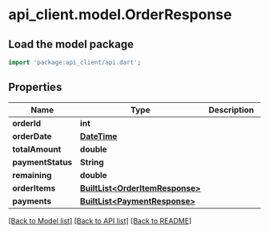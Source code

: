 # api_client.model.OrderResponse

## Load the model package
```dart
import 'package:api_client/api.dart';
```

## Properties
Name | Type | Description | Notes
------------ | ------------- | ------------- | -------------
**orderId** | **int** |  | [optional] 
**orderDate** | [**DateTime**](DateTime.md) |  | [optional] 
**totalAmount** | **double** |  | [optional] 
**paymentStatus** | **String** |  | [optional] 
**remaining** | **double** |  | [optional] 
**orderItems** | [**BuiltList&lt;OrderItemResponse&gt;**](OrderItemResponse.md) |  | [optional] 
**payments** | [**BuiltList&lt;PaymentResponse&gt;**](PaymentResponse.md) |  | [optional] 

[[Back to Model list]](../README.md#documentation-for-models) [[Back to API list]](../README.md#documentation-for-api-endpoints) [[Back to README]](../README.md)


